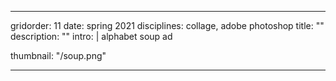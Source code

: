 ---

gridorder: 11
date: spring 2021
disciplines: collage, adobe photoshop
title: ""
description: ""
intro: |
 alphabet soup ad

thumbnail: "/soup.png"

---